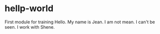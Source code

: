 # hellp-world
First module for training
Hello.  My name is Jean.  I am not mean.  I can't be seen.  I work with Shene.
